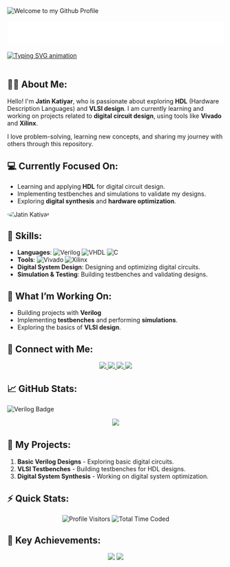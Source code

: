 <!-- "Hero" Header -->
<div align="left">
  <img src="https://github.com/BrunnerLivio/brunnerlivio/blob/master/images/welcome.png?raw=true" style="max-width: 100%;" alt="Welcome to my Github Profile" />
  <br />
  <br />
  <img height="50" alt="My Name is Jatin and I like HDL" src="https://raw.githubusercontent.com/VLSIJEXA/personal_note/main/personal_note.svg" />
  <br />
  <br />
  
  <!-- Typing SVG animation -->
  <a href="https://git.io/typing-svg">
    <img src="https://readme-typing-svg.demolab.com?font=Fira+Code&pause=1000&color=F728F2&width=435&lines=Open+Source+Contributor+%40+VLSIJEXA" alt="Typing SVG animation" />
  </a>

  <br />
  <br />

##  🙋‍♂️ **About Me**:

Hello! I'm **Jatin Katiyar**,  who is passionate about exploring **HDL** (Hardware Description Languages) and **VLSI design**. I am currently learning and working on projects related to **digital circuit design**, using tools like **Vivado** and **Xilinx**. 

I love problem-solving, learning new concepts, and sharing my journey with others through this repository.

## 💻 **Currently Focused On**:
- Learning and applying **HDL** for digital circuit design.
- Implementing testbenches and simulations to validate my designs.
- Exploring **digital synthesis** and **hardware optimization**.


<img src="https://avatars.githubusercontent.com/u/66388388?v=4" alt="Jatin Katiyar" width="150" style="border-radius:50%;">


## 🚀 **Skills**:

- **Languages**: ![Verilog](https://img.shields.io/badge/Verilog-343F47?style=for-the-badge&logo=verilog&logoColor=white) ![VHDL](https://img.shields.io/badge/VHDL-0A1D2D?style=for-the-badge&logo=vhdl&logoColor=white) ![C](https://img.shields.io/badge/C-00599C?style=for-the-badge&logo=c&logoColor=white)
- **Tools**: ![Vivado](https://img.shields.io/badge/Vivado-000000?style=for-the-badge&logo=vivado&logoColor=white) ![Xilinx](https://img.shields.io/badge/Xilinx-FF6F00?style=for-the-badge&logo=xilinx&logoColor=white)
- **Digital System Design**: Designing and optimizing digital circuits.
- **Simulation & Testing**: Building testbenches and validating designs.

## 🌱 **What I’m Working On**:

- Building projects with **Verilog**
- Implementing **testbenches** and performing **simulations**.
- Exploring the basics of **VLSI design**.

## 🔗 **Connect with Me**:

<div align="center">
  <a href="https://www.linkedin.com/in/jatin-k-8427102bb?utm_source=share&utm_campaign=share_via&utm_content=profile&utm_medium=android_app">
    <img src="https://img.shields.io/badge/LinkedIn-%230077B5.svg?&style=for-the-badge&logo=linkedin&logoColor=white" />
  </a>
  <a href="https://cleverx.com/@JATIN-KATIYAR">
    <img src="https://img.shields.io/badge/CleverX-%2310a37f.svg?&style=for-the-badge&logo=cleverx&logoColor=white" />
  </a>
  <a href="https://www.scribd.com/user/572364691/Jatin-katiyar">
    <img src="https://img.shields.io/badge/Scribd-%23FF6F00.svg?&style=for-the-badge&logo=scribd&logoColor=white" />
  </a>
 <a href="mailto:katiyarjatin943@gmail.com">
    <img src="https://img.shields.io/badge/Email-%23D14836.svg?&style=for-the-badge&logo=gmail&logoColor=white" />
  </a>
</div>

## 📈 **GitHub Stats**:

![Verilog Badge](https://img.shields.io/badge/Language-Verilog-blue?style=for-the-badge&logo=verilog&logoColor=white)

<div align="center">
  <img src="https://github-readme-stats.vercel.app/api?username=VLSIJEXA&show_icons=true&theme=radical" />
</div>


## 🔭 **My Projects**:

1. **Basic Verilog Designs** - Exploring basic digital circuits.
2. **VLSI Testbenches** - Building testbenches for HDL designs.
3. **Digital System Synthesis** - Working on digital system optimization.
## ⚡ **Quick Stats**:

<div align="center">
  <!-- Profile Visitors Count -->
  <img src="https://img.shields.io/badge/Profile%20Visitors-2500-blue?style=for-the-badge&logo=github&logoColor=white" alt="Profile Visitors"/>

  <!-- Total Time Coded -->
  <img src="https://img.shields.io/badge/Total%20Time%20Coded-120%20hrs-yellow?style=for-the-badge&logo=clock&logoColor=white" alt="Total Time Coded"/>
</div>

## 🎯 **Key Achievements**:

<div align="center">
  <img src="https://img.shields.io/badge/Repositories-11-green?style=flat&logo=github&logoColor=white" />
  <img src="https://img.shields.io/badge/Stars-11-yellow?style=flat&logo=github&logoColor=white" />
</div>
